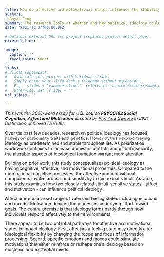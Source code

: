 ```yaml
---
title: How do affective and motivational states influence the stability of political ideology?
authors:
- Boyin Feng
summary: The research looks at whether and how political ideology could be influenced by two closely-related stimuli-sensitive states - *affect* and *motivation*. 
date: '2021-12-27T00:00:00Z'

# Optional external URL for project (replaces project detail page).
external_link: ''

image: 
  caption: ''
  focal_point: Smart

links:
# Slides (optional).
#   Associate this project with Markdown slides.
#   Simply enter your slide deck's filename without extension.
#   E.g. `slides = "example-slides"` references `content/slides/example-slides.md`.
#   Otherwise, set `slides = ""`.
url_slides: ""

---
```

*This was the 3000-word essay for UCL course **PSYC0162 Social Cognition, Affect and Motivation** directed by [Prof Ana Guinote](https://scholar.google.com/citations?user=tbk3KoIAAAAJ&hl=en&oi=ao) in 2021. Distinction achieved (76/100).*

Over the past few decades, research on political ideology has focused heavily on personality traits and genetics. However, this risks portraying ideology as predetermined and stable throughout life. As polarization worldwide continues to increase domestic conflicts and global insecurity, the alterable aspects of ideological formation warrant more attention.

Building on prior work, this study conceptualizes political ideology as having cognitive, affective, and motivational properties. Compared to the more rational cognitive processes, the affective and motivational components involve arousal and sensitivity to contextual stimuli. As such, this study examines how two closely related stimuli-sensitive states - affect and motivation - can influence political ideology.

Affect refers to a broad range of valenced feeling states including emotions and moods. Motivation denotes the processes underlying effort toward goals. The central premise is that ideology forms partly through how individuals respond affectively to their environments.

There appear to be two potential pathways for affective and motivational states to impact ideology. First, affect as a feeling state may directly alter ideological flexibility by changing the scope and focus of information processing. Second, specific emotions and moods could stimulate motivations that either reinforce or reshape one's ideology based on epistemic and existential needs.
